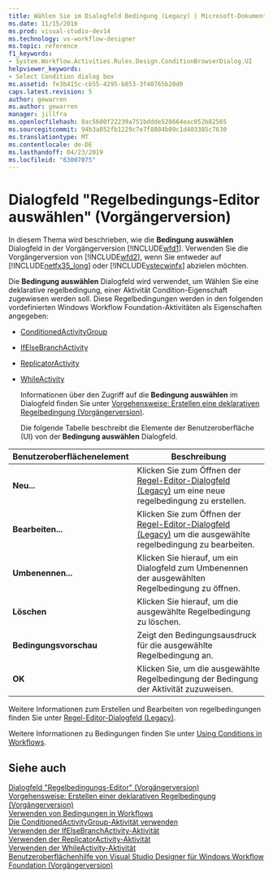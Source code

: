 ```yaml
---
title: Wählen Sie im Dialogfeld Bedingung (Legacy) | Microsoft-Dokumentation
ms.date: 11/15/2016
ms.prod: visual-studio-dev14
ms.technology: vs-workflow-designer
ms.topic: reference
f1_keywords:
- System.Workflow.Activities.Rules.Design.ConditionBrowserDialog.UI
helpviewer_keywords:
- Select Condition dialog box
ms.assetid: fe3b415c-cb55-4295-b853-3f40765b28d0
caps.latest.revision: 5
author: gewarren
ms.author: gewarren
manager: jillfra
ms.openlocfilehash: 8ac5600f22239a751bddde528664eac052b82565
ms.sourcegitcommit: 94b3a052fb1229c7e7f8804b09c1d403385c7630
ms.translationtype: MT
ms.contentlocale: de-DE
ms.lasthandoff: 04/23/2019
ms.locfileid: "63007075"
---
```

# <a name="select-condition-dialog-box-legacy"></a>Dialogfeld "Regelbedingungs-Editor auswählen" (Vorgängerversion)
In diesem Thema wird beschrieben, wie die **Bedingung auswählen** Dialogfeld in der Vorgängerversion [!INCLUDE[wfd1](../includes/wfd1-md.md)]. Verwenden Sie die Vorgängerversion von [!INCLUDE[wfd2](../includes/wfd2-md.md)], wenn Sie entweder auf [!INCLUDE[netfx35_long](../includes/netfx35-long-md.md)] oder [!INCLUDE[vstecwinfx](../includes/vstecwinfx-md.md)] abzielen möchten.  
  
 Die **Bedingung auswählen** Dialogfeld wird verwendet, um Wählen Sie eine deklarative regelbedingung, einer Aktivität Condition-Eigenschaft zugewiesen werden soll. Diese Regelbedingungen werden in den folgenden vordefinierten Windows Workflow Foundation-Aktivitäten als Eigenschaften angegeben:  
  
- [ConditionedActivityGroup](http://go.microsoft.com/fwlink?LinkID=65017)  
  
- [IfElseBranchActivity](http://go.microsoft.com/fwlink?LinkID=65034)  
  
- [ReplicatorActivity](http://go.microsoft.com/fwlink?LinkID=65039)  
  
- [WhileActivity](http://go.microsoft.com/fwlink?LinkID=65049)  
  
  Informationen über den Zugriff auf die **Bedingung auswählen** im Dialogfeld finden Sie unter [Vorgehensweise: Erstellen eine deklarativen Regelbedingung (Vorgängerversion)](../workflow-designer/how-to-create-a-declarative-rule-condition-legacy.md).  
  
  Die folgende Tabelle beschreibt die Elemente der Benutzeroberfläche (UI) von der **Bedingung auswählen** Dialogfeld.  
  
|Benutzeroberflächenelement|Beschreibung|  
|----------------|-----------------|  
|**Neu...**|Klicken Sie zum Öffnen der [Regel-Editor-Dialogfeld (Legacy)](../workflow-designer/rule-condition-editor-dialog-box-legacy.md) um eine neue regelbedingung zu erstellen.|  
|**Bearbeiten...**|Klicken Sie zum Öffnen der [Regel-Editor-Dialogfeld (Legacy)](../workflow-designer/rule-condition-editor-dialog-box-legacy.md) um die ausgewählte regelbedingung zu bearbeiten.|  
|**Umbenennen...**|Klicken Sie hierauf, um ein Dialogfeld zum Umbenennen der ausgewählten Regelbedingung zu öffnen.|  
|**Löschen**|Klicken Sie hierauf, um die ausgewählte Regelbedingung zu löschen.|  
|**Bedingungsvorschau**|Zeigt den Bedingungsausdruck für die ausgewählte Regelbedingung an.|  
|**OK**|Klicken Sie, um die ausgewählte Regelbedingung der Bedingung der Aktivität zuzuweisen.|  
  
 Weitere Informationen zum Erstellen und Bearbeiten von regelbedingungen finden Sie unter [Regel-Editor-Dialogfeld (Legacy)](../workflow-designer/rule-condition-editor-dialog-box-legacy.md).  
  
 Weitere Informationen zu Bedingungen finden Sie unter [Using Conditions in Workflows](http://go.microsoft.com/fwlink?LinkID=65009).  
  
## <a name="see-also"></a>Siehe auch  
 [Dialogfeld "Regelbedingungs-Editor" (Vorgängerversion)](../workflow-designer/rule-condition-editor-dialog-box-legacy.md)   
 [Vorgehensweise: Erstellen einer deklarativen Regelbedingung (Vorgängerversion)](../workflow-designer/how-to-create-a-declarative-rule-condition-legacy.md)   
 [Verwenden von Bedingungen in Workflows](http://go.microsoft.com/fwlink?LinkID=65009)   
 [Die ConditionedActivityGroup-Aktivität verwenden](http://go.microsoft.com/fwlink?LinkID=65066)   
 [Verwenden der IfElseBranchActivity-Aktivität](http://go.microsoft.com/fwlink?LinkID=65075)   
 [Verwenden der ReplicatorActivity-Aktivität](http://go.microsoft.com/fwlink?LinkID=65080)   
 [Verwenden der WhileActivity-Aktivität](http://go.microsoft.com/fwlink?LinkID=65091)   
 [Benutzeroberflächenhilfe von Visual Studio Designer für Windows Workflow Foundation (Vorgängerversion)](../workflow-designer/legacy-designer-for-windows-workflow-foundation-ui-help.md)